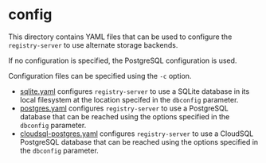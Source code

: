 # config

This directory contains YAML files that can be used to configure the
`registry-server` to use alternate storage backends.

If no configuration is specified, the PostgreSQL configuration is used.

Configuration files can be specified using the `-c` option.

- [sqlite.yaml](sqlite.yaml) configures `registry-server` to use a SQLite
  database in its local filesystem at the location specifed in the `dbconfig`
  parameter.
- [postgres.yaml](postgres.yaml) configures `registry-server` to use a
  PostgreSQL database that can be reached using the options specified in the
  `dbconfig` parameter.
- [cloudsql-postgres.yaml](cloudsql-postgres.yaml) configures `registry-server`
  to use a CloudSQL PostgreSQL database that can be reached using the options
  specified in the `dbconfig` parameter.
